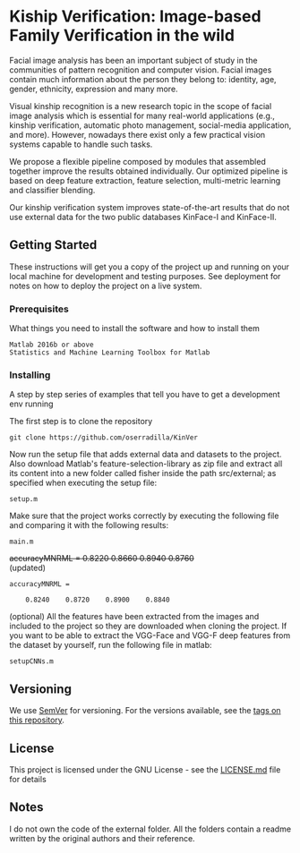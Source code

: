 # Kiship Verification: Image-based Family Verification in the wild

Facial image analysis has been an important subject of study in the communities of pattern recognition and computer vision. Facial images contain much information about the person they belong to: identity, age, gender, ethnicity, expression and many more.

Visual kinship recognition is a new research topic in the scope of facial image analysis which is essential for many real-world applications (e.g., kinship verification, automatic photo management, social-media application, and more). However, nowadays there exist only a few practical vision systems capable to handle such tasks.

We propose a flexible pipeline composed by modules that assembled together improve the results obtained individually. Our optimized pipeline is based on deep feature extraction, feature selection, multi-metric learning and classifier blending.

Our kinship verification system improves state-of-the-art results that do not use external data for the two public databases KinFace-I and KinFace-II.

## Getting Started

These instructions will get you a copy of the project up and running on your local machine for development and testing purposes. See deployment for notes on how to deploy the project on a live system.

### Prerequisites

What things you need to install the software and how to install them

```
Matlab 2016b or above
Statistics and Machine Learning Toolbox for Matlab
```

### Installing

A step by step series of examples that tell you have to get a development env running

The first step is to clone the repository

```
git clone https://github.com/oserradilla/KinVer
```

Now run the setup file that adds external data and datasets to the project. Also download Matlab's feature-selection-library as zip file and extract all its content into a new folder called fisher inside the path src/external; as specified when executing the setup file:
```
setup.m
```

Make sure that the project works correctly by executing the following file and comparing it with the following results:

```
main.m
```
~~accuracyMNRML =
    0.8220    0.8660    0.8940    0.8760~~    
(updated)
```
accuracyMNRML =

    0.8240    0.8720    0.8900    0.8840
```

(optional) All the features have been extracted from the images and included to the project so they are downloaded when cloning the project. If you want to be able to extract the VGG-Face and VGG-F deep features from the dataset by yourself, run the following file in matlab:

```
setupCNNs.m
```
## Versioning

We use [SemVer](http://semver.org/) for versioning. For the versions available, see the [tags on this repository](https://github.com/oserradilla/KinVer/tags). 

## License

This project is licensed under the GNU License - see the [LICENSE.md](LICENSE.md) file for details

## Notes

I do not own the code of the external folder. All the folders contain a readme written by the original authors and their reference.
